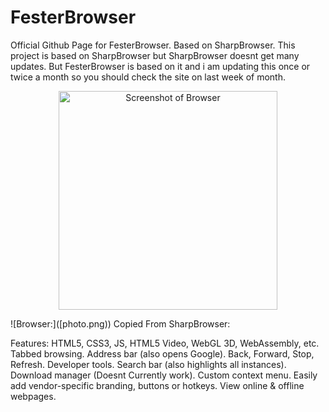 # FesterBrowser
Official Github Page for FesterBrowser. Based on SharpBrowser.
This project is based on SharpBrowser but SharpBrowser doesnt get many updates. But FesterBrowser is based on it and i am updating this once or twice a month so you should check the site on last week of month.
<p align="center">
  <img src="[your_relative_path_here](https://github.com/Jimputinfn/FesterBrowser/blob/7e7784d3ddd3f22dc270e5c76e2128b75a8386f1/photo.png)" width="350" title="Screenshot of Browser">

</p>
![Browser:]([photo.png))
Copied From SharpBrowser:

Features: 
HTML5, CSS3, JS, HTML5 Video, WebGL 3D, WebAssembly, etc.
Tabbed browsing.
Address bar (also opens Google).
Back, Forward, Stop, Refresh.
Developer tools.
Search bar (also highlights all instances).
Download manager (Doesnt Currently work).
Custom context menu.
Easily add vendor-specific branding, buttons or hotkeys.
View online & offline webpages.
